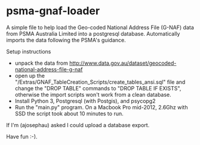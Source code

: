 # psma-gnaf-loader

A simple file to help load the Geo-coded National Address File (G-NAF) data from PSMA Australia Limited into a postgresql database. Automatically imports the data following the PSMA's guidance.

Setup instructions
- unpack the data from http://www.data.gov.au/dataset/geocoded-national-address-file-g-naf
- open up the "/Extras/GNAF_TableCreation_Scripts/create_tables_ansi.sql" file and change the "DROP TABLE" commands to "DROP TABLE IF EXISTS", otherwise the import scripts won't work from a clean database.
- Install Python 3, Postgresql (with Postgis), and psycopg2
- Run the "main.py" program. On a Macbook Pro mid-2012, 2.6Ghz with SSD the script took about 10 minutes to run.

If I'm (ajosephau) asked I could upload a database export.

Have fun :-).
